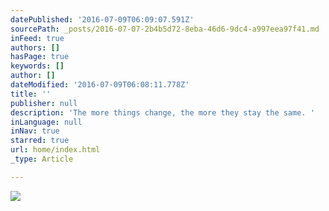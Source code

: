 ```yaml
---
datePublished: '2016-07-09T06:09:07.591Z'
sourcePath: _posts/2016-07-07-2b4b5d72-8eba-46d6-9dc4-a997eea97f41.md
inFeed: true
authors: []
hasPage: true
keywords: []
author: []
dateModified: '2016-07-09T06:08:11.778Z'
title: ''
publisher: null
description: 'The more things change, the more they stay the same. '
inLanguage: null
inNav: true
starred: true
url: home/index.html
_type: Article

---
```

![](https://the-grid-user-content.s3-us-west-2.amazonaws.com/000cc00b-b237-4fcf-941d-8fa9f14c0bf9.jpg)

>